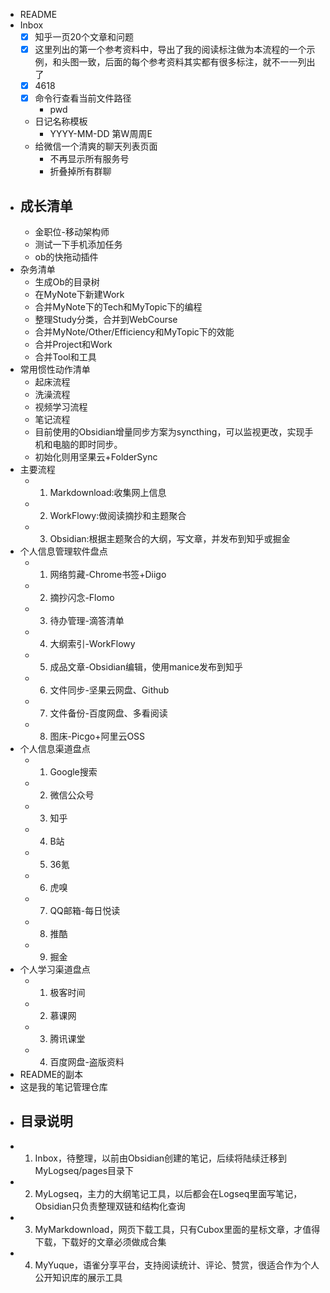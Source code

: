 - README
- Inbox
	- [x] 知乎一页20个文章和问题
	- [x] 这里列出的第一个参考资料中，导出了我的阅读标注做为本流程的一个示例，和头图一致，后面的每个参考资料其实都有很多标注，就不一一列出了
	- [x] 4618
	- [x] 命令行查看当前文件路径
		- pwd
	- 日记名称模板
		- YYYY-MM-DD 第W周周E
	- 给微信一个清爽的聊天列表页面
		- 不再显示所有服务号
		- 折叠掉所有群聊
- ## 成长清单
	- 金职位-移动架构师
	- 测试一下手机添加任务
	- ob的快拖动插件
- 杂务清单
	- 生成Ob的目录树
	- 在MyNote下新建Work
	- 合并MyNote下的Tech和MyTopic下的编程
	- 整理Study分类，合并到WebCourse
	- 合并MyNote/Other/Efficiency和MyTopic下的效能
	- 合并Project和Work
	- 合并Tool和工具
- 常用惯性动作清单
	- 起床流程
	- 洗澡流程
	- 视频学习流程
	- 笔记流程
	- 目前使用的Obsidian增量同步方案为syncthing，可以监视更改，实现手机和电脑的即时同步。
	- 初始化则用坚果云+FolderSync
- 主要流程
	- 1. Markdownload:收集网上信息
	- 2. WorkFlowy:做阅读摘抄和主题聚合
	- 3. Obsidian:根据主题聚合的大纲，写文章，并发布到知乎或掘金
- 个人信息管理软件盘点
	- 1. 网络剪藏-Chrome书签+Diigo
	- 2. 摘抄闪念-Flomo
	- 3. 待办管理-滴答清单
	- 4. 大纲索引-WorkFlowy
	- 5. 成品文章-Obsidian编辑，使用manice发布到知乎
	- 6. 文件同步-坚果云网盘、Github
	- 7. 文件备份-百度网盘、多看阅读
	- 8. 图床-Picgo+阿里云OSS
- 个人信息渠道盘点
	- 1. Google搜索
	- 2. 微信公众号
	- 3. 知乎
	- 4. B站
	- 5. 36氪
	- 6. 虎嗅
	- 7. QQ邮箱-每日悦读
	- 8. 推酷
	- 9. 掘金
- 个人学习渠道盘点
	- 1. 极客时间
	- 2. 慕课网
	- 3. 腾讯课堂
	- 4. 百度网盘-盗版资料
- README的副本
- 这是我的笔记管理仓库
- ## 目录说明
- 1. Inbox，待整理，以前由Obsidian创建的笔记，后续将陆续迁移到MyLogseq/pages目录下
- 2. MyLogseq，主力的大纲笔记工具，以后都会在Logseq里面写笔记，Obsidian只负责整理双链和结构化查询
- 3. MyMarkdownload，网页下载工具，只有Cubox里面的星标文章，才值得下载，下载好的文章必须做成合集
- 4. MyYuque，语雀分享平台，支持阅读统计、评论、赞赏，很适合作为个人公开知识库的展示工具